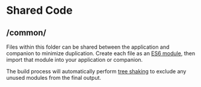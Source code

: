 # Shared Code
## /common/

Files within this folder can be shared between the application and companion to minimize duplication. Create each file as an [ES6 module](https://developer.mozilla.org/en/docs/Web/JavaScript/Reference/Statements/import), then import that module into your application or companion.

The build process will automatically perform [tree shaking](https://rollupjs.org/#tree-shaking) to exclude any unused modules from the final output.
